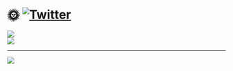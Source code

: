# 🌞 [![Twitter](https://img.shields.io/badge/Twitter-%231DA1F2.svg?logo=Twitter&logoColor=white)](https://twitter.com/0xtrent) 

![](https://github-readme-streak-stats.herokuapp.com/?user=trxnt&theme=default&hide_border=true)<br/>
![](https://github-readme-stats.vercel.app/api/top-langs/?username=trxnt&theme=default&hide_border=true&include_all_commits=false&count_private=false&layout=compact)

---
[![](https://visitcount.itsvg.in/api?id=trxnt&icon=0&color=7)](https://visitcount.itsvg.in)
